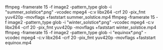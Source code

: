 ffmpeg -framerate 15 -f image2 -pattern_type glob -i "summer_solstice*.png" -vcodec mpeg4 -c:v libx264 -crf 20 -pix_fmt yuv420p -movflags +faststart summer_solstice.mp4
ffmpeg -framerate 15 -f image2 -pattern_type glob -i "winter_solstice*.png" -vcodec mpeg4 -c:v libx264 -crf 20 -pix_fmt yuv420p -movflags +faststart winter_solstice.mp4
ffmpeg -framerate 15 -f image2 -pattern_type glob -i "equinox*.png" -vcodec mpeg4 -c:v libx264 -crf 20 -pix_fmt yuv420p -movflags +faststart equinox.mp4
